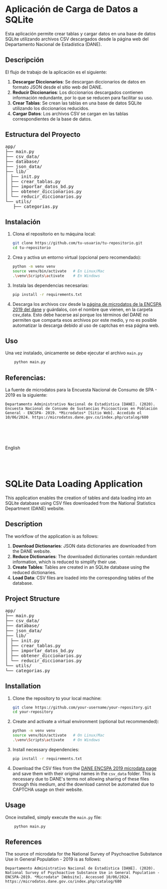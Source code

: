 # Aplicación de Carga de Datos a SQLite

Esta aplicación permite crear tablas y cargar datos en una base de datos SQLite utilizando archivos CSV descargados desde la página web del Departamento Nacional de Estadística (DANE). 

## Descripción

El flujo de trabajo de la aplicación es el siguiente:

1. **Descargar Diccionarios**: Se descargan diccionarios de datos en formato JSON desde el sitio web del DANE.
2. **Reducir Diccionarios**: Los diccionarios descargados contienen información redundante, por lo que se reducen para facilitar su uso.
3. **Crear Tablas**: Se crean las tablas en una base de datos SQLite utilizando los diccionarios reducidos.
4. **Cargar Datos**: Los archivos CSV se cargan en las tablas correspondientes de la base de datos.

## Estructura del Proyecto

<pre>app/
├── main.py
├── csv_data/
├── database/
├── json_data/
├── lib/
│ ├── init.py
│ ├── crear_tablas.py
│ ├── importar_datos_bd.py
│ ├── obtener_diccionarios.py
│ └── reducir_diccionarios.py
└── utils/
   ├── categorias.py
</pre>


## Instalación

1. Clona el repositorio en tu máquina local:
    ```sh
    git clone https://github.com/tu-usuario/tu-repositorio.git
    cd tu-repositorio
    ```

2. Crea y activa un entorno virtual (opcional pero recomendado):
    ```sh
    python -m venv venv
    source venv/bin/activate   # En Linux/Mac
    .\venv\Scripts\activate    # En Windows
    ```

3. Instala las dependencias necesarias:
    ```sh
    pip install -r requirements.txt
    ```

4. Descarga los archivos csv desde la [página de microdatos de la ENCSPA 2019 del dane](https://microdatos.dane.gov.co/index.php/catalog/680) y guárdalos, con el nombre que vienen, en la carpeta csv_data. Esto debe hacerse así porque los términos del DANE no permiten que comparta esos archivos por este medio, y no es posible automatizar la descarga debido al uso de captchas en esa página web. 
   
## Uso

Una vez instalado, únicamente se debe ejecutar el archivo `main.py`
```sh
    python main.py
   ```

## Referencias: 
La fuente de microdatos para la Encuesta Nacional de Consumo de SPA - 2019 es la siguiente: 

    Departamento Administrativo Nacional de Estadística [DANE]. (2020). Encuesta Nacional de Consumo de Sustancias Psicoactivas en Población General - ENCSPA- 2019. *Microdatos* [Sitio Web]. Accedido el 10/06/2024. https://microdatos.dane.gov.co/index.php/catalog/680






<br>
<br>
<br>
<br>
English
<br>
<br>
<br>
<br>


# SQLite Data Loading Application

This application enables the creation of tables and data loading into an SQLite database using CSV files downloaded from the National Statistics Department (DANE) website.

## Description

The workflow of the application is as follows:

1. **Download Dictionaries**: JSON data dictionaries are downloaded from the DANE website.
2. **Reduce Dictionaries**: The downloaded dictionaries contain redundant information, which is reduced to simplify their use.
3. **Create Tables**: Tables are created in an SQLite database using the reduced dictionaries.
4. **Load Data**: CSV files are loaded into the corresponding tables of the database.

## Project Structure

<pre>
app/
├── main.py
├── csv_data/
├── database/
├── json_data/
├── lib/
│ ├── init.py
│ ├── crear_tablas.py
│ ├── importar_datos_bd.py
│ ├── obtener_diccionarios.py
│ └── reducir_diccionarios.py
└── utils/
└── categorias.py
</pre>


## Installation

1. Clone the repository to your local machine:
    ```sh
    git clone https://github.com/your-username/your-repository.git
    cd your-repository
    ```

2. Create and activate a virtual environment (optional but recommended):
    ```sh
    python -m venv venv
    source venv/bin/activate   # On Linux/Mac
    .\venv\Scripts\activate    # On Windows
    ```

3. Install necessary dependencies:
    ```sh
    pip install -r requirements.txt
    ```

4. Download the CSV files from the [DANE ENCSPA 2019 microdata page](https://microdatos.dane.gov.co/index.php/catalog/680) and save them with their original names in the `csv_data` folder. This is necessary due to DANE's terms not allowing sharing of these files through this medium, and the download cannot be automated due to CAPTCHA usage on their website.

## Usage

Once installed, simply execute the `main.py` file:
```sh
    python main.py
   ```

## References

The source of microdata for the National Survey of Psychoactive Substance Use in General Population - 2019 is as follows:

    Departamento Administrativo Nacional de Estadística [DANE]. (2020). National Survey of Psychoactive Substance Use in General Population - ENCSPA-2019. *Microdata* [Website]. Accessed 10/06/2024. https://microdatos.dane.gov.co/index.php/catalog/680
